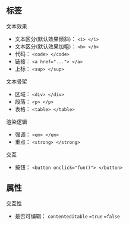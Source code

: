 
## 标签

文本效果

- 文本区分(默认效果倾斜)： `<i> </i>`
- 文本区分(默认效果加粗)： `<b> </b>`
- 代码： `<code> </code>`
- 链接： `<a href="..."> </a>`
- 上标： `<sup> </sup>`

文本骨架

- 区域： `<div> </div>`
- 段落： `<p> </p>`
- 表格： `<table> </table>`

渲染逻辑

- 强调： `<em> </em>`
- 重点： `<strong> </strong>`

交互

- 按钮： `<button onclick="fun()"> </button>`

## 属性

交互性

- 是否可编辑： `contenteditable` `=true` `=false`


